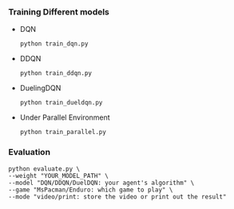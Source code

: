 ### Training Different models
- DQN
    ```shell
    python train_dqn.py
    ```
- DDQN
    ```shell
    python train_ddqn.py
    ```
- DuelingDQN
    ```shell
    python train_dueldqn.py
    ```
- Under Parallel Environment
    ```shell
    python train_parallel.py
    ```

### Evaluation

```shell
python evaluate.py \
--weight "YOUR_MODEL_PATH" \
--model "DQN/DDQN/DuelDQN: your agent's algorithm" \
--game "MsPacman/Enduro: which game to play" \
--mode "video/print: store the video or print out the result"
```